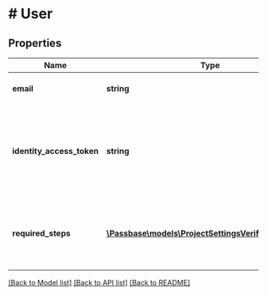 # # User

## Properties

Name | Type | Description | Notes
------------ | ------------- | ------------- | -------------
**email** | **string** | Email with which the user was created | [optional]
**identity_access_token** | **string** | Access token in the shape of a JsonWebToken used as a Bearer token when submitting identity data | [optional]
**required_steps** | [**\Passbase\models\ProjectSettingsVerificationSteps[]**](ProjectSettingsVerificationSteps.md) | List of the steps through which the user must go through to complete their verification | [optional]

[[Back to Model list]](../../README.md#models) [[Back to API list]](../../README.md#endpoints) [[Back to README]](../../README.md)
